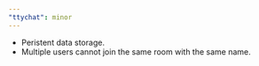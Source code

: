 ```yaml
---
"ttychat": minor
---
```


- Peristent data storage.
- Multiple users cannot join the same room with the same name.
